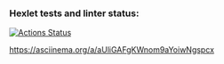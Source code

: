 ### Hexlet tests and linter status:
[![Actions Status](https://github.com/ninja095/frontend-project-lvl2/workflows/hexlet-check/badge.svg)](https://github.com/ninja095/frontend-project-lvl2/actions)


https://asciinema.org/a/aUliGAFgKWnom9aYoiwNgspcx